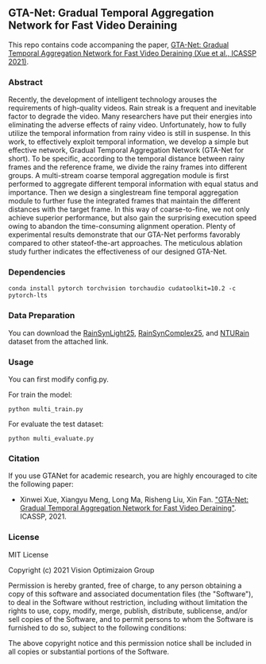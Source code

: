 ## GTA-Net: Gradual Temporal Aggregation Network for Fast Video Deraining
This repo contains code accompaning the paper, [GTA-Net: Gradual Temporal Aggregation Network for Fast Video Deraining (Xue et al., ICASSP 2021)](https://ieeexplore.ieee.org/document/9413698).

### Abstract
Recently, the development of intelligent technology arouses the requirements of high-quality videos. Rain streak is a frequent and inevitable factor to degrade the video. Many researchers have put their energies into eliminating the adverse effects of rainy video. Unfortunately, how to fully utilize the temporal information from rainy video is still in suspense. In this work, to effectively exploit temporal information, we develop a simple but effective network, Gradual Temporal Aggregation Network (GTA-Net for short). To be specific, according to the temporal distance between rainy frames and the reference frame, we divide the rainy frames into different groups. A multi-stream coarse temporal aggregation module is first performed to aggregate different temporal information with equal status and importance. Then we design a singlestream fine temporal aggregation module to further fuse the integrated frames that maintain the different distances with the target frame. In this way of coarse-to-fine, we not only achieve superior performance, but also gain the surprising execution speed owing to abandon the time-consuming alignment operation. Plenty of experimental results demonstrate that our GTA-Net performs favorably compared to other stateof-the-art approaches. The meticulous ablation study further indicates the effectiveness of our designed GTA-Net.

### Dependencies

```conda install pytorch torchvision torchaudio cudatoolkit=10.2 -c pytorch-lts```


###  Data Preparation

You can download the [RainSynLight25](https://github.com/flyywh/J4RNet-Deep-Video-Deraining-CVPR-2018), 
[RainSynComplex25](https://github.com/flyywh/J4RNet-Deep-Video-Deraining-CVPR-2018), and [NTURain](https://github.com/hotndy/SPAC-SupplementaryMaterials) dataset from the attached link.

### Usage

You can first modify config.py.

For train the model:
```
python multi_train.py
```

For evaluate the test dataset:
```
python multi_evaluate.py
```
 
### Citation

If you use GTANet for academic research, you are highly encouraged to cite the following paper:
- Xinwei Xue, Xiangyu Meng, Long Ma, Risheng Liu, Xin Fan. ["GTA-Net: Gradual Temporal Aggregation Network for Fast Video Deraining"](https://ieeexplore.ieee.org/document/9413698). ICASSP, 2021.

### License 

MIT License

Copyright (c) 2021 Vision Optimizaion Group

Permission is hereby granted, free of charge, to any person obtaining a copy
of this software and associated documentation files (the "Software"), to deal
in the Software without restriction, including without limitation the rights
to use, copy, modify, merge, publish, distribute, sublicense, and/or sell
copies of the Software, and to permit persons to whom the Software is
furnished to do so, subject to the following conditions:

The above copyright notice and this permission notice shall be included in all
copies or substantial portions of the Software.
